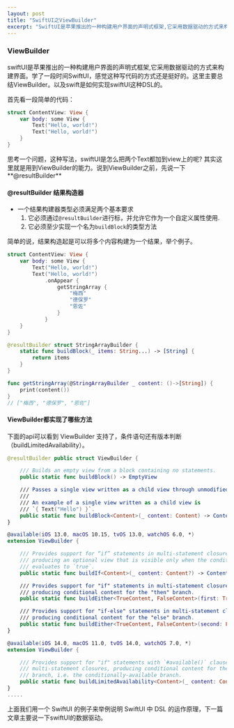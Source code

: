 ```yaml
---
layout: post
title: "SwiftUI之ViewBuilder"
excerpt: "SwiftUI是苹果推出的一种构建用户界面的声明式框架,它采用数据驱动的方式来构建界面"
---
```

### ViewBuilder

swiftUI是苹果推出的一种构建用户界面的声明式框架,它采用数据驱动的方式来构建界面。学了一段时间SwiftUI，感觉这种写代码的方式还是挺好的。这里主要总结ViewBuilder。以及swift是如何实现swiftUI这种DSL的。

首先看一段简单的代码：

```swift
struct ContentView: View {
    var body: some View {
        Text("Hello, world!")
        Text("Hello, world!")
    }
}
```

思考一个问题，这种写法，swiftUI是怎么把两个Text都加到view上的呢? 其实这里就是用到ViewBuilder的能力。说到ViewBuilder之前，先说一下**@resultBuilder**

#### @resultBuilder 结果构造器

+ 一个结果构建器类型必须满足两个基本要求
  1. 它必须通过`@resultBuilder`进行标，并允许它作为一个自定义属性使用.
  2. 它必须至少实现一个名为`buildBlock`的类型方法
  
简单的说，结果构造起是可以将多个内容构建为一个结果，举个例子。

```swift
struct ContentView: View {
    var body: some View {
        Text("Hello, world!")
        Text("Hello, world!")
            .onAppear {
                getStringArray {
                    "梅西"
                    "德保罗"
                    "恩佐"
                }
            }
    }
}

@resultBuilder struct StringArrayBuilder {
    static func buildBlock(_ items: String...) -> [String] {
        return items
    }
}

func getStringArray(@StringArrayBuilder _ content: ()->[String]) {
    print(content())
}
// ["梅西", "德保罗", "恩佐"]

```

#### ViewBuilder都实现了哪些方法

下面的api可以看到 ViewBuilder 支持了，条件语句还有版本判断（buildLimitedAvailability）。

```swift
@resultBuilder public struct ViewBuilder {

    /// Builds an empty view from a block containing no statements.
    public static func buildBlock() -> EmptyView

    /// Passes a single view written as a child view through unmodified.
    ///
    /// An example of a single view written as a child view is
    /// `{ Text("Hello") }`.
    public static func buildBlock<Content>(_ content: Content) -> Content where Content : View
}

@available(iOS 13.0, macOS 10.15, tvOS 13.0, watchOS 6.0, *)
extension ViewBuilder {

    /// Provides support for “if” statements in multi-statement closures,
    /// producing an optional view that is visible only when the condition
    /// evaluates to `true`.
    public static func buildIf<Content>(_ content: Content?) -> Content? where Content : View

    /// Provides support for "if" statements in multi-statement closures,
    /// producing conditional content for the "then" branch.
    public static func buildEither<TrueContent, FalseContent>(first: TrueContent) -> _ConditionalContent<TrueContent, FalseContent> where TrueContent : View, FalseContent : View

    /// Provides support for "if-else" statements in multi-statement closures,
    /// producing conditional content for the "else" branch.
    public static func buildEither<TrueContent, FalseContent>(second: FalseContent) -> _ConditionalContent<TrueContent, FalseContent> where TrueContent : View, FalseContent : View
}

@available(iOS 14.0, macOS 11.0, tvOS 14.0, watchOS 7.0, *)
extension ViewBuilder {

    /// Provides support for "if" statements with `#available()` clauses in
    /// multi-statement closures, producing conditional content for the "then"
    /// branch, i.e. the conditionally-available branch.
    public static func buildLimitedAvailability<Content>(_ content: Content) -> AnyView where Content : View
}
.....
```

上面我们用一个 SwiftUI 的例子来举例说明 SwiftUI 中 DSL 的运作原理，下一篇文章主要说一下swiftUI的数据驱动。





